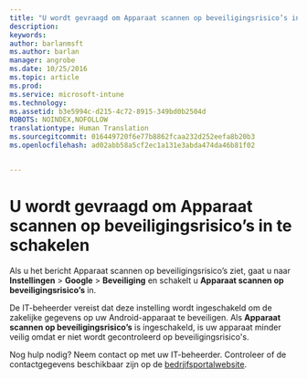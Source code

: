 ```yaml
---
title: "U wordt gevraagd om Apparaat scannen op beveiligingsrisico’s in te schakelen | Microsoft Intune"
description: 
keywords: 
author: barlanmsft
ms.author: barlan
manager: angrobe
ms.date: 10/25/2016
ms.topic: article
ms.prod: 
ms.service: microsoft-intune
ms.technology: 
ms.assetid: b3e5994c-d215-4c72-8915-349bd0b2504d
ROBOTS: NOINDEX,NOFOLLOW
translationtype: Human Translation
ms.sourcegitcommit: 016449720f6e77b8862fcaa232d252eefa8b20b3
ms.openlocfilehash: ad02abb58a5cf2ec1a131e3abda474da46b81f02


---
```


# <a name="you-are-asked-to-turn-on-scan-device-for-security-threats"></a>U wordt gevraagd om Apparaat scannen op beveiligingsrisico’s in te schakelen

 Als u het bericht Apparaat scannen op beveiligingsrisico’s ziet, gaat u naar **Instellingen** > **Google** > **Beveiliging** en schakelt u **Apparaat scannen op beveiligingsrisico’s** in.

De IT-beheerder vereist dat deze instelling wordt ingeschakeld om de zakelijke gegevens op uw Android-apparaat te beveiligen. Als **Apparaat scannen op beveiligingsrisico’s** is ingeschakeld, is uw apparaat minder veilig omdat er niet wordt gecontroleerd op beveiligingsrisico's.

Nog hulp nodig? Neem contact op met uw IT-beheerder. Controleer of de contactgegevens beschikbaar zijn op de [bedrjifsportalwebsite](http://portal.manage.microsoft.com).



<!--HONumber=Oct16_HO2-->


